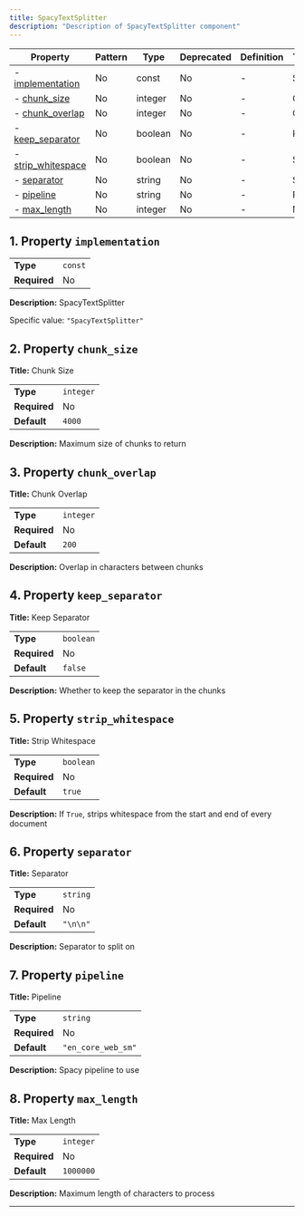 ```yaml
---
title: SpacyTextSplitter
description: "Description of SpacyTextSplitter component"
---
```


| Property                                 | Pattern | Type    | Deprecated | Definition | Title/Description |
| ---------------------------------------- | ------- | ------- | ---------- | ---------- | ----------------- |
| - [implementation](#implementation )     | No      | const   | No         | -          | SpacyTextSplitter |
| - [chunk_size](#chunk_size )             | No      | integer | No         | -          | Chunk Size        |
| - [chunk_overlap](#chunk_overlap )       | No      | integer | No         | -          | Chunk Overlap     |
| - [keep_separator](#keep_separator )     | No      | boolean | No         | -          | Keep Separator    |
| - [strip_whitespace](#strip_whitespace ) | No      | boolean | No         | -          | Strip Whitespace  |
| - [separator](#separator )               | No      | string  | No         | -          | Separator         |
| - [pipeline](#pipeline )                 | No      | string  | No         | -          | Pipeline          |
| - [max_length](#max_length )             | No      | integer | No         | -          | Max Length        |

## <a name="implementation"></a>1. Property `implementation`

|              |         |
| ------------ | ------- |
| **Type**     | `const` |
| **Required** | No      |

**Description:** SpacyTextSplitter

Specific value: `"SpacyTextSplitter"`

## <a name="chunk_size"></a>2. Property `chunk_size`

**Title:** Chunk Size

|              |           |
| ------------ | --------- |
| **Type**     | `integer` |
| **Required** | No        |
| **Default**  | `4000`    |

**Description:** Maximum size of chunks to return

## <a name="chunk_overlap"></a>3. Property `chunk_overlap`

**Title:** Chunk Overlap

|              |           |
| ------------ | --------- |
| **Type**     | `integer` |
| **Required** | No        |
| **Default**  | `200`     |

**Description:** Overlap in characters between chunks

## <a name="keep_separator"></a>4. Property `keep_separator`

**Title:** Keep Separator

|              |           |
| ------------ | --------- |
| **Type**     | `boolean` |
| **Required** | No        |
| **Default**  | `false`   |

**Description:** Whether to keep the separator in the chunks

## <a name="strip_whitespace"></a>5. Property `strip_whitespace`

**Title:** Strip Whitespace

|              |           |
| ------------ | --------- |
| **Type**     | `boolean` |
| **Required** | No        |
| **Default**  | `true`    |

**Description:** If `True`, strips whitespace from the start and end of every document

## <a name="separator"></a>6. Property `separator`

**Title:** Separator

|              |          |
| ------------ | -------- |
| **Type**     | `string` |
| **Required** | No       |
| **Default**  | `"\n\n"` |

**Description:** Separator to split on

## <a name="pipeline"></a>7. Property `pipeline`

**Title:** Pipeline

|              |                    |
| ------------ | ------------------ |
| **Type**     | `string`           |
| **Required** | No                 |
| **Default**  | `"en_core_web_sm"` |

**Description:** Spacy pipeline to use

## <a name="max_length"></a>8. Property `max_length`

**Title:** Max Length

|              |           |
| ------------ | --------- |
| **Type**     | `integer` |
| **Required** | No        |
| **Default**  | `1000000` |

**Description:** Maximum length of characters to process

----------------------------------------------------------------------------------------------------------------------------

